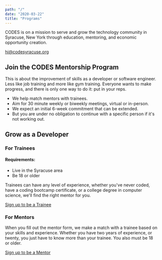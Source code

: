 ```yaml
---
path: "/"
date: "2020-03-22"
title: "Programs"
---
```

<section class="mission">

CODES is on a mission to serve and grow the technology community in Syracuse, New York through education, mentoring, and economic opportunity creation.

<a href="mailto:hi@codesyracuse.org" class="cta-button">hi@codesyracuse.org</a>

</section>

<section class="mentor">
<div class="container">

  ## Join the CODES Mentorship Program

</div>
<div class="container">

  This is about the improvement of skills as a developer or software engineer. Less like job training and more like gym training. Everyone wants to make progress, and there is only one way to do it: put in your reps. 


  * We help match mentors with trainees.
  * Aim for 30 minute weekly or biweekly meetings, virtual or in-person. 
  * We expect an initial 6-week commitment that can be extended.
  * But you are under no obligation to continue with a specific person if it's not working out.
  
</div>

<div class="container">
  <h2>Grow as a Developer</h2>
  <div class="container">
  <h3>For Trainees</h3>

  <h4>Requirements:</h4>

  * Live in the Syracuse area
  * Be 18 or older
  
  Trainees can have any level of experience, whether you've never coded, have a coding bootcamp certificate, or a college degree in computer science, we'll find the right mentor for you.
  

  [Sign up to be a Trainee](https://docs.google.com/forms/d/e/1FAIpQLScJRa6ZB9CC35EdvVopv2rSzTE-QAM2t0cLOTcs6bVDW344AQ/viewform?usp=sf_link)

  </div>
</div>

<div class="container">
<div class="container">

### For Mentors   

  When you fill out the mentor form, we make a match with a trainee based on your skills and experience. Whether you have two years of experience, or twenty, you just have to know more than your trainee. You also must be 18 or older. 

  [Sign up to be a Mentor](https://docs.google.com/forms/d/e/1FAIpQLScaGyaNwkpaqcOQEy6ZthOw9b3G_16wKUoZ_DFucPU1z19hHQ/viewform?usp=sf_link)

</div>
</div>
</section>